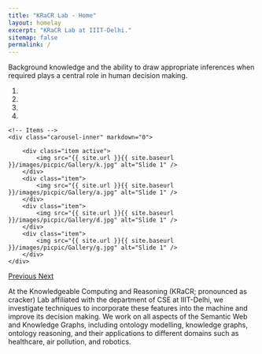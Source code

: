 ```yaml
---
title: "KRaCR Lab - Home"
layout: homelay
excerpt: "KRaCR Lab at IIIT-Delhi."
sitemap: false
permalink: /
---
```


Background knowledge and the ability to draw appropriate inferences when required plays a central role in human decision making.


<div markdown="0" id="carousel" class="carousel slide" data-ride="carousel" data-interval="5000" data-pause="hover" >
    <!-- Menu -->
    <ol class="carousel-indicators">
        <li data-target="#carousel" data-slide-to="0" class="active"></li>
        <li data-target="#carousel" data-slide-to="1"></li>
        <li data-target="#carousel" data-slide-to="2"></li>
        <li data-target="#carousel" data-slide-to="3"></li>
    </ol>

    <!-- Items -->
    <div class="carousel-inner" markdown="0">

        <div class="item active">
            <img src="{{ site.url }}{{ site.baseurl }}/images/picpic/Gallery/k.jpg" alt="Slide 1" />
        </div>
        <div class="item">
            <img src="{{ site.url }}{{ site.baseurl }}/images/picpic/Gallery/a.jpg" alt="Slide 1" />
        </div>
        <div class="item">
            <img src="{{ site.url }}{{ site.baseurl }}/images/picpic/Gallery/d.jpg" alt="Slide 1" />
        </div>
        <div class="item">
            <img src="{{ site.url }}{{ site.baseurl }}/images/picpic/Gallery/g.jpg" alt="Slide 1" />
        </div>
    </div>
  <a class="left carousel-control" href="#carousel" role="button" data-slide="prev">
    <span class="glyphicon glyphicon-chevron-left" aria-hidden="true"></span>
    <span class="sr-only">Previous</span>
  </a>
  <a class="right carousel-control" href="#carousel" role="button" data-slide="next">
    <span class="glyphicon glyphicon-chevron-right" aria-hidden="true"></span>
    <span class="sr-only">Next</span>
  </a>
</div>

At the Knowledgeable Computing and Reasoning (KRaCR; pronounced as cracker) Lab affiliated with the department of CSE at IIIT-Delhi, we investigate techniques to incorporate these features into the machine and improve its decision making. We work on all aspects of the Semantic Web and Knowledge Graphs, including ontology modelling, knowledge graphs, ontology reasoning, and their applications to different domains such as healthcare, air pollution, and robotics.

